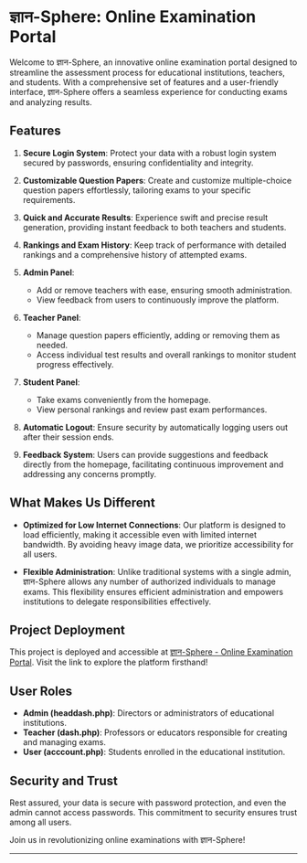 # ज्ञान-Sphere: Online Examination Portal

Welcome to ज्ञान-Sphere, an innovative online examination portal designed to streamline the assessment process for educational institutions, teachers, and students. With a comprehensive set of features and a user-friendly interface, ज्ञान-Sphere offers a seamless experience for conducting exams and analyzing results.

## Features

1. **Secure Login System**: Protect your data with a robust login system secured by passwords, ensuring confidentiality and integrity.

2. **Customizable Question Papers**: Create and customize multiple-choice question papers effortlessly, tailoring exams to your specific requirements.

3. **Quick and Accurate Results**: Experience swift and precise result generation, providing instant feedback to both teachers and students.

4. **Rankings and Exam History**: Keep track of performance with detailed rankings and a comprehensive history of attempted exams.

5. **Admin Panel**:
   - Add or remove teachers with ease, ensuring smooth administration.
   - View feedback from users to continuously improve the platform.

6. **Teacher Panel**:
   - Manage question papers efficiently, adding or removing them as needed.
   - Access individual test results and overall rankings to monitor student progress effectively.

7. **Student Panel**:
   - Take exams conveniently from the homepage.
   - View personal rankings and review past exam performances.

8. **Automatic Logout**: Ensure security by automatically logging users out after their session ends.

9. **Feedback System**: Users can provide suggestions and feedback directly from the homepage, facilitating continuous improvement and addressing any concerns promptly.

## What Makes Us Different

- **Optimized for Low Internet Connections**: Our platform is designed to load efficiently, making it accessible even with limited internet bandwidth. By avoiding heavy image data, we prioritize accessibility for all users.

- **Flexible Administration**: Unlike traditional systems with a single admin, ज्ञान-Sphere allows any number of authorized individuals to manage exams. This flexibility ensures efficient administration and empowers institutions to delegate responsibilities effectively.

## Project Deployment

This project is deployed and accessible at [ज्ञान-Sphere - Online Examination Portal](https://www.hitin.tech/project3/). Visit the link to explore the platform firsthand!

## User Roles

- **Admin (headdash.php)**: Directors or administrators of educational institutions.
- **Teacher (dash.php)**: Professors or educators responsible for creating and managing exams.
- **User (acccount.php)**: Students enrolled in the educational institution.

## Security and Trust

Rest assured, your data is secure with password protection, and even the admin cannot access passwords. This commitment to security ensures trust among all users.

Join us in revolutionizing online examinations with ज्ञान-Sphere!

---



